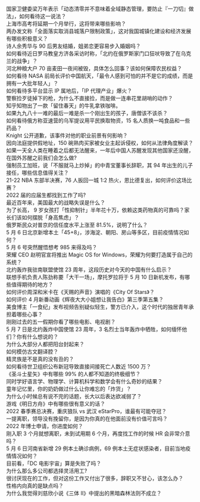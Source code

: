 国家卫健委梁万年表示「动态清零并不意味着全域静态管理，要防止『一刀切』做法」，如何看待这一说法？  
上海市高考将延期一个月举行，这将带来哪些影响？  
两办发文称「全面落实取消县城落户限制政策」，这对我国城镇化建设和经济发展有哪些积极意义？  
诗人余秀华与 90 后男友结婚，姐弟恋更容易步入婚姻吗？  
如何看待近日罗马教皇方济各采访时称，「北约在俄罗斯家门口狂吠导致了在乌克兰的战争」？  
河北种粮大户 70 亩麦田一夜间被毁，具体怎么回事？该如何保障农民权益？  
如何看待 NASA 前局长评价中国航天，「最令人感到可怕的并不是它的成绩，而是拥有一大批年轻人」？  
如何看待多平台显示 IP 属地后，「IP 代理产业」爆火？  
警察捡歹徒掉下的枪，为什么不直接捡，而是做一连串花里胡哨的动作？  
知乎知物出了一款「留住春天」的牛乳拿铁咖啡。  
如果九九八十一难的最后一难是杀一个刚出生的孩子，唐僧该不该杀？  
如何看待俄方称亚速营的乌军提议用平民换取物资，15 名人质换一吨食品和一些药品？  
Knight 公开道歉，该事件对他的职业前景有何影响？  
因向法庭提供假地址，150 碗熟肉买家被女业主起诉侵权，如何从法律角度解读？  
如果一天全人类在睡着之后都无法醒来，一年后中国人苏醒发现其他国家还没醒，在国外苏醒之前我们会怎么做?  
强制员工加班，说「不服就马上炒掉」的中青宝董事长辞职，其 94 年出生的儿子接任，哪些信息值得关注？  
21-22 NBA 东部半决赛，76 人扳回一城 1:2 热火，恩比德复出，如何评价这场比赛？  
2022 届的应届生都找到工作了吗?  
最近百年来，美国最大的战略失误是什么？  
为了长高， 9 岁女孩打「性抑制针」半年花十万，依赖这类药物真的可靠吗？家长们该如何摆脱「身高焦虑」？  
俄罗斯民众对普京的信任度水平上涨至 81.5%，说明了什么？  
5 月 6 日北京新增本土「45+8」，涉海淀、朝阳、房山等多区，目前疫情情况如何？  
5 月 6 号突然醒悟想考 985 来得及吗？  
荣耀 CEO 赵明官宣将推出 Magic OS for Windows，荣耀为何要打造属于自己的系统？  
北约轰炸我驻南联盟使馆 23 周年，这段历史对今天的中国有什么启示？  
联想手机负责人陈劲称要「大干一场」，摩托罗拉将于 5 月 10 日新机发布，有哪些值得期待的地方？  
如何评价周深和米卡在《天赐的声音》演唱的《City Of Stars》？  
如何评价 4 月新番动画《辉夜大大小姐想让我告白》第三季第五集？  
美食博主「一食纪」发布视频告别疑似轻生，警方已介入，这个时代的独居青年承担着哪些心事？  
刚刚过去的五一假期你看了哪些电影、电视剧？  
5 月 7 日是北约轰炸中国使馆 23 周年，3 名烈士当年轰炸中牺牲，如何缅怀他们？你有什么想说的？  
为什么大部分人都把阳台封起来？  
如何模仿古文翻译腔？  
精灵族是不是真的没有丑的？  
如何看待世卫组织公布新冠导致直接间接死亡人数近 1500 万？  
《圣斗士星矢》中有哪些 99% 的人都不知道的终极细节？  
同时学好语言学、物理学、计算机科学和数学会有什么奇妙的结果？  
童年记忆里，你的奶奶做过什么让你难忘的「炸货」？  
为什么小时候总有说不完的话题，长大以后表达欲减弱了？  
游戏《明日方舟》中有哪些很有意义的话？  
2022 春季赛总决赛，重庆狼队 vs 武汉 eStarPro，谁最有可能夺冠？  
一提离职，领导没有挽留你，是因为你真的在他面前没有价值可言吗？  
2022 年博士申请，你进度如何？  
刚入职 3 个月就想离职，未到试用期 6 个月，再度找工作的时候 HR 会非常介意吗？  
5 月 6 日河南省新增 29 例本土确诊病例，69 例本土无症状感染者，目前当地疫情情况如何？  
目前看，「DC 电影宇宙」算是失败了吗？  
为什么那么多公司都选择灵活用工?  
很讨厌现在的工作，但对这份工作又付出了很多，辞职又不甘心，该怎么办？  
性格内向真的是缺点吗？  
为什么我觉得刘慈欣小说《三体 II》中提出的黑暗森林法则不成立？  
